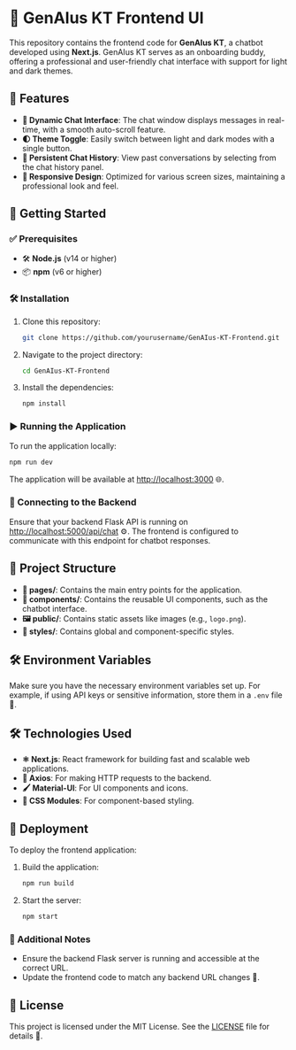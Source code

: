 # 🤖 GenAIus KT Frontend UI

This repository contains the frontend code for **GenAIus KT**, a chatbot developed using **Next.js**. GenAIus KT serves as an onboarding buddy, offering a professional and user-friendly chat interface with support for light and dark themes.

## 🌟 Features

- **💬 Dynamic Chat Interface**: The chat window displays messages in real-time, with a smooth auto-scroll feature.
- **🌓 Theme Toggle**: Easily switch between light and dark modes with a single button.
- **📜 Persistent Chat History**: View past conversations by selecting from the chat history panel.
- **📱 Responsive Design**: Optimized for various screen sizes, maintaining a professional look and feel.

## 🚀 Getting Started

### ✅ Prerequisites

- 🛠 **Node.js** (v14 or higher)
- 📦 **npm** (v6 or higher)

### 🛠 Installation

1. Clone this repository:

   ```bash
   git clone https://github.com/yourusername/GenAIus-KT-Frontend.git
   ```

2. Navigate to the project directory:

   ```bash
   cd GenAIus-KT-Frontend
   ```

3. Install the dependencies:

   ```bash
   npm install
   ```

### ▶️ Running the Application

To run the application locally:

```bash
npm run dev
```

The application will be available at [http://localhost:3000](http://localhost:3000) 🌐.

### 🔗 Connecting to the Backend

Ensure that your backend Flask API is running on [http://localhost:5000/api/chat](http://localhost:5000/api/chat) ⚙️. The frontend is configured to communicate with this endpoint for chatbot responses.

## 📂 Project Structure

- **📄 pages/**: Contains the main entry points for the application.
- **🧩 components/**: Contains the reusable UI components, such as the chatbot interface.
- **🖼 public/**: Contains static assets like images (e.g., `logo.png`).
- **🎨 styles/**: Contains global and component-specific styles.

## 🛠 Environment Variables

Make sure you have the necessary environment variables set up. For example, if using API keys or sensitive information, store them in a `.env` file 📂.

## 🛠 Technologies Used

- **⚛️ Next.js**: React framework for building fast and scalable web applications.
- **🔗 Axios**: For making HTTP requests to the backend.
- **🖌 Material-UI**: For UI components and icons.
- **🎨 CSS Modules**: For component-based styling.

## 🚀 Deployment

To deploy the frontend application:

1. Build the application:

   ```bash
   npm run build
   ```

2. Start the server:

   ```bash
   npm start
   ```

### 📝 Additional Notes

- Ensure the backend Flask server is running and accessible at the correct URL.
- Update the frontend code to match any backend URL changes 🔄.

## 📜 License

This project is licensed under the MIT License. See the [LICENSE](LICENSE) file for details 📃.
```
